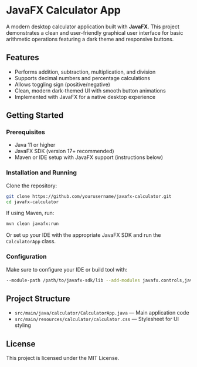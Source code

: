 # JavaFX Calculator App

A modern desktop calculator application built with **JavaFX**. This project demonstrates a clean and user-friendly graphical user interface for basic arithmetic operations featuring a dark theme and responsive buttons.

## Features

- Performs addition, subtraction, multiplication, and division
- Supports decimal numbers and percentage calculations
- Allows toggling sign (positive/negative)
- Clean, modern dark-themed UI with smooth button animations
- Implemented with JavaFX for a native desktop experience

## Getting Started

### Prerequisites

- Java 11 or higher
- JavaFX SDK (version 17+ recommended)
- Maven or IDE setup with JavaFX support (instructions below)

### Installation and Running

Clone the repository:

```bash
git clone https://github.com/yourusername/javafx-calculator.git
cd javafx-calculator
```

If using Maven, run:

```bash
mvn clean javafx:run
```

Or set up your IDE with the appropriate JavaFX SDK and run the `CalculatorApp` class.

### Configuration

Make sure to configure your IDE or build tool with:

```bash
--module-path /path/to/javafx-sdk/lib --add-modules javafx.controls,javafx.fxml
```

## Project Structure

- `src/main/java/calculator/CalculatorApp.java` — Main application code
- `src/main/resources/calculator/calculator.css` — Stylesheet for UI styling


## License

This project is licensed under the MIT License.





